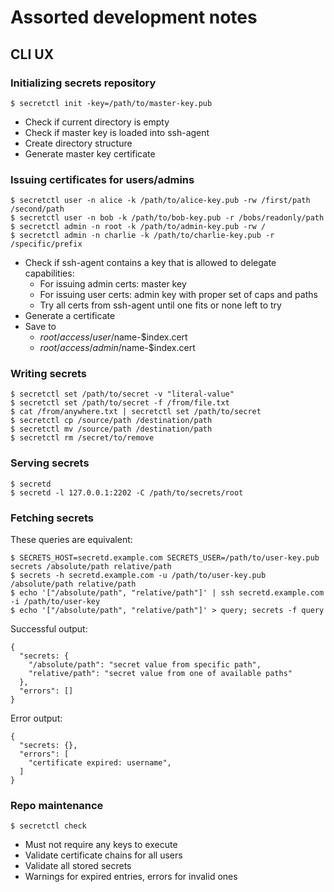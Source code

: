 # Assorted development notes

## CLI UX

### Initializing secrets repository

```console
$ secretctl init -key=/path/to/master-key.pub
```

- Check if current directory is empty
- Check if master key is loaded into ssh-agent
- Create directory structure
- Generate master key certificate


### Issuing certificates for users/admins

```console
$ secretctl user -n alice -k /path/to/alice-key.pub -rw /first/path /second/path
$ secretctl user -n bob -k /path/to/bob-key.pub -r /bobs/readonly/path
$ secretctl admin -n root -k /path/to/admin-key.pub -rw /
$ secretctl admin -n charlie -k /path/to/charlie-key.pub -r /specific/prefix
```

- Check if ssh-agent contains a key that is allowed to delegate capabilities:
    - For issuing admin certs: master key
    - For issuing user certs: admin key with proper set of caps and paths
    - Try all certs from ssh-agent until one fits or none left to try
- Generate a certificate
- Save to
    - $root/access/user/$name-$index.cert
    - $root/access/admin/$name-$index.cert


### Writing secrets

```console
$ secretctl set /path/to/secret -v "literal-value"
$ secretctl set /path/to/secret -f /from/file.txt
$ cat /from/anywhere.txt | secretctl set /path/to/secret
$ secretctl cp /source/path /destination/path
$ secretctl mv /source/path /destination/path
$ secretctl rm /secret/to/remove
```


### Serving secrets

```console
$ secretd
$ secretd -l 127.0.0.1:2202 -C /path/to/secrets/root
```


### Fetching secrets

These queries are equivalent:

```console
$ SECRETS_HOST=secretd.example.com SECRETS_USER=/path/to/user-key.pub secrets /absolute/path relative/path
$ secrets -h secretd.example.com -u /path/to/user-key.pub /absolute/path relative/path
$ echo '["/absolute/path", "relative/path"]' | ssh secretd.example.com -i /path/to/user-key
$ echo '["/absolute/path", "relative/path"]' > query; secrets -f query
```

Successful output:

```
{
  "secrets: {
    "/absolute/path": "secret value from specific path",
    "relative/path": "secret value from one of available paths"
  },
  "errors": []
}
```

Error output:

```
{
  "secrets: {},
  "errors": [
    "certificate expired: username",
  ]
}
```


### Repo maintenance

```console
$ secretctl check
```

- Must not require any keys to execute
- Validate certificate chains for all users
- Validate all stored secrets
- Warnings for expired entries, errors for invalid ones
